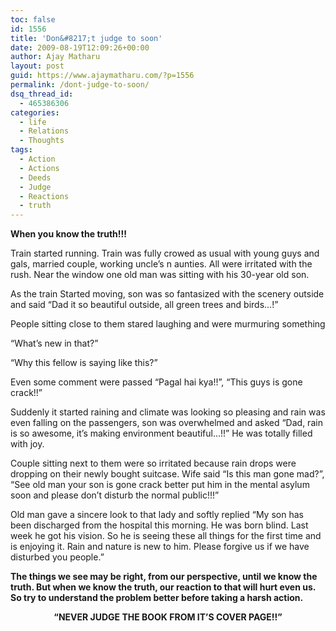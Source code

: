 ```yaml
---
toc: false
id: 1556
title: 'Don&#8217;t judge to soon'
date: 2009-08-19T12:09:26+00:00
author: Ajay Matharu
layout: post
guid: https://www.ajaymatharu.com/?p=1556
permalink: /dont-judge-to-soon/
dsq_thread_id:
  - 465386306
categories:
  - life
  - Relations
  - Thoughts
tags:
  - Action
  - Actions
  - Deeds
  - Judge
  - Reactions
  - truth
---
```

**When you know the truth!!!**

Train started running. Train was fully crowed as usual with young guys and gals, married couple, working uncle&#8217;s n aunties. All were irritated with the rush. Near the window one old man was sitting with his 30-year old son.

As the train Started moving, son was so fantasized with the scenery outside and said &#8220;Dad it so beautiful outside, all green trees and birds&#8230;!&#8221;

People sitting close to them stared laughing and were murmuring something

&#8220;What&#8217;s new in that?&#8221;

&#8220;Why this fellow is saying like this?&#8221;

Even some comment were passed &#8220;Pagal hai kya!!&#8221;, &#8220;This guys is gone crack!!&#8221;

Suddenly it started raining and climate was looking so pleasing and rain was even falling on the passengers, son was overwhelmed and asked &#8220;Dad, rain is so awesome, it&#8217;s making environment beautiful&#8230;!!&#8221; He was totally filled with joy.

Couple sitting next to them were so irritated because rain drops were dropping on their newly bought suitcase. Wife said &#8220;Is this man gone mad?&#8221;, &#8220;See old man your son is gone crack better put him in the mental asylum soon and please don&#8217;t disturb the normal public!!!&#8221;

Old man gave a sincere look to that lady and softly replied &#8220;My son has been discharged from the hospital this morning. He was born blind. Last week he got his vision. So he is seeing these all things for the first time and is enjoying it. Rain and nature is new to him. Please forgive us if we have disturbed you people.&#8221;

**The things we see may be right, from our perspective, until we know the truth. But when we know the truth, our reaction to that will hurt even us. So try to understand the problem better before taking a harsh action.**

<p align="center">
  <strong>&#8220;NEVER JUDGE THE BOOK FROM IT&#8217;S COVER PAGE!!&#8221;</strong>
</p>
